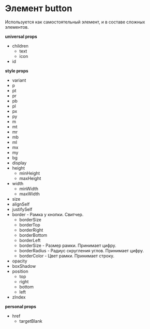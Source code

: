 # Элемент button  
Используется как самостоятельный элемент, и в составе сложных элементов.

**universal props**
- children
   - text
   - icon
- id
  
**style props**
- variant
- p
- pt
- pr
- pb
- pl
- px
- py
- m
- mt
- mr
- mb
- ml
- mx
- my
- bg
- display
- height
   - minHeight
   - maxHeight
- width
   - minWidth
   - maxWidth
- size
- alignSelf
- justifySelf
- border - Рамка у кнопки. Свитчер.
   - borderSize
   - borderTop
   - borderRight
   - borderBottom
   - borderLeft
   - borderSize - Размер рамки. Принимает цифру.
   - borderRadius - Радиус скругления углов. Принимает цифру.
   - borderColor - Цвет рамки. Принимает строку.
- opacity
- boxShadow
- position
   - top
   - right
   - bottom
   - left
- zIndex

**personal props**
- href
   - targetBlank

